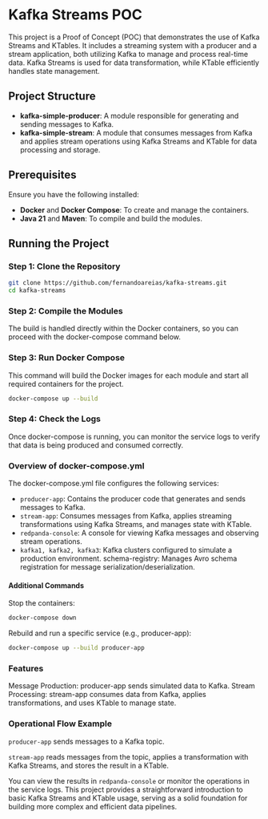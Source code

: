 # Kafka Streams POC

This project is a Proof of Concept (POC) that demonstrates the use of Kafka Streams and KTables. It includes a streaming system with a producer and a stream application, both utilizing Kafka to manage and process real-time data. Kafka Streams is used for data transformation, while KTable efficiently handles state management.

## Project Structure

- **kafka-simple-producer**: A module responsible for generating and sending messages to Kafka.
- **kafka-simple-stream**: A module that consumes messages from Kafka and applies stream operations using Kafka Streams and KTable for data processing and storage.

## Prerequisites

Ensure you have the following installed:

- **Docker** and **Docker Compose**: To create and manage the containers.
- **Java 21** and **Maven**: To compile and build the modules.

## Running the Project

### Step 1: Clone the Repository

```bash
git clone https://github.com/fernandoareias/kafka-streams.git
cd kafka-streams
```

### Step 2: Compile the Modules

The build is handled directly within the Docker containers, so you can proceed with the docker-compose command below.

### Step 3: Run Docker Compose

This command will build the Docker images for each module and start all required containers for the project.

```bash
docker-compose up --build
```

### Step 4: Check the Logs
Once docker-compose is running, you can monitor the service logs to verify that data is being produced and consumed correctly.

### Overview of docker-compose.yml

The docker-compose.yml file configures the following services:

- ```producer-app```: Contains the producer code that generates and sends messages to Kafka.
- ```stream-app```: Consumes messages from Kafka, applies streaming transformations using Kafka Streams, and manages state with KTable.
- ```redpanda-console```: A console for viewing Kafka messages and observing stream operations.
- ```kafka1, kafka2, kafka3```: Kafka clusters configured to simulate a production environment.
schema-registry: Manages Avro schema registration for message serialization/deserialization.

#### Additional Commands

Stop the containers:

```bash
docker-compose down
```


Rebuild and run a specific service (e.g., producer-app):

```bash
docker-compose up --build producer-app
```

### Features

Message Production: producer-app sends simulated data to Kafka.
Stream Processing: stream-app consumes data from Kafka, applies transformations, and uses KTable to manage state.

### Operational Flow Example

```producer-app``` sends messages to a Kafka topic.

```stream-app``` reads messages from the topic, applies a transformation with Kafka Streams, and stores the result in a KTable.

You can view the results in ```redpanda-console``` or monitor the operations in the service logs.
This project provides a straightforward introduction to basic Kafka Streams and KTable usage, serving as a solid foundation for building more complex and efficient data pipelines.

